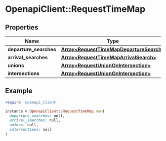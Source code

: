 # OpenapiClient::RequestTimeMap

## Properties

| Name | Type | Description | Notes |
| ---- | ---- | ----------- | ----- |
| **departure_searches** | [**Array&lt;RequestTimeMapDepartureSearch&gt;**](RequestTimeMapDepartureSearch.md) |  | [optional] |
| **arrival_searches** | [**Array&lt;RequestTimeMapArrivalSearch&gt;**](RequestTimeMapArrivalSearch.md) |  | [optional] |
| **unions** | [**Array&lt;RequestUnionOnIntersection&gt;**](RequestUnionOnIntersection.md) |  | [optional] |
| **intersections** | [**Array&lt;RequestUnionOnIntersection&gt;**](RequestUnionOnIntersection.md) |  | [optional] |

## Example

```ruby
require 'openapi_client'

instance = OpenapiClient::RequestTimeMap.new(
  departure_searches: null,
  arrival_searches: null,
  unions: null,
  intersections: null
)
```

